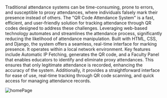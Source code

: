 Traditional attendance systems can be time-consuming, prone to errors, and susceptible to proxy
attendances, where individuals falsely mark their presence instead of others. The "QR Code Attendance
System" is a fast, efficient, and user-friendly solution for tracking attendance through QR codes designed to address these challenges. Leveraging web-based technology automates and streamlines the attendance process, significantly reducing the likelihood of attendance manipulation. Built
with HTML, CSS, and Django, the system offers a seamless, real-time interface for marking presence. It operates within a local network environment. Key features include Automatic IP Fetching, generates the QR code, and a Faculty Panel that enables educators to identify and eliminate proxy attendances. This ensures that only legitimate attendance is recorded, enhancing the accuracy of the system. Additionally, it provides a straightforward interface for ease of use, real-time tracking through QR code scanning, and quick access for managing attendance records.

![homePage](https://github.com/user-attachments/assets/95a84f8a-dec9-4b7c-812c-50ae48569d6f)


